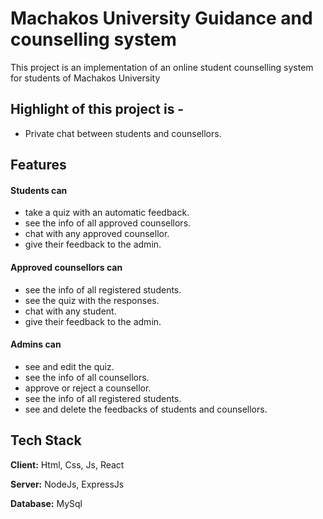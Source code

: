 
# Machakos University Guidance and counselling system
This project is an implementation of an online student counselling system for students of Machakos University

## Highlight of this project is -
- Private chat between students and counsellors.



## Features
#### Students can
- take a quiz with an automatic feedback.
- see the info of all approved counsellors.
- chat with any approved counsellor.
- give their feedback to the admin.

#### Approved counsellors can
- see the info of all registered students.
- see the quiz with the responses.
- chat with any student.
- give their feedback to the admin.

#### Admins can
- see and edit the quiz.
- see the info of all counsellors.
- approve or reject a counsellor.
- see the info of all registered students.
- see and delete the feedbacks of students and counsellors.



## Tech Stack

**Client:** Html, Css, Js, React

**Server:** NodeJs, ExpressJs

**Database:** MySql



